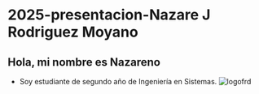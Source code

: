 # 2025-presentacion-Nazare J Rodriguez Moyano
## Hola, mi nombre es Nazareno
- Soy estudiante de segundo año de Ingeniería en Sistemas.
![logofrd](https://github.com/user-attachments/assets/5dc4868a-cf68-49a3-84a8-dba48ba93e2d)
